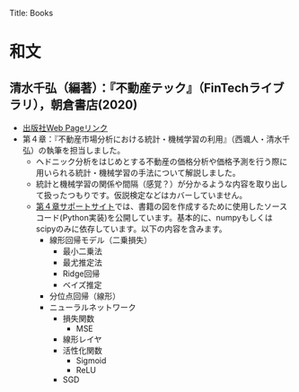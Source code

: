 Title: Books

# 和文

## 清水千弘（編著）：『不動産テック』（FinTechライブラリ），朝倉書店(2020)

- [出版社Web Pageリンク](https://www.asakura.co.jp/books/isbn/978-4-254-27587-2/)
- 第４章：『不動産市場分析における統計・機械学習の利用』（西颯人・清水千弘）の執筆を担当しました。
    - ヘドニック分析をはじめとする不動産の価格分析や価格予測を行う際に用いられる統計・機械学習の手法について解説しました。
    - 統計と機械学習の関係や間隔（感覚？）が分かるような内容を取り出して扱ったつもりです。仮説検定などはカバーしていません。
    - [第４章サポートサイト](https://github.com/hayato-n/AsakuraBook)では、書籍の図を作成するために使用したソースコード(Python実装)を公開しています。基本的に、numpyもしくはscipyのみに依存しています。以下の内容を含みます。
        - 線形回帰モデル（二乗損失）
            - 最小二乗法
            - 最尤推定法
            - Ridge回帰
            - ベイズ推定
        - 分位点回帰（線形）
        - ニューラルネットワーク
            - 損失関数
                - MSE
            - 線形レイヤ
            - 活性化関数
                - Sigmoid
                - ReLU
            - SGD
